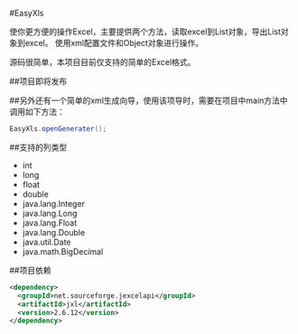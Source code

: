 #EasyXls

使你更方便的操作Excel，主要提供两个方法，读取excel到List对象，导出List对象到excel。 使用xml配置文件和Object对象进行操作。  

源码很简单，本项目目前仅支持的简单的Excel格式。  

##项目即将发布



##另外还有一个简单的xml生成向导，使用该项导时，需要在项目中main方法中调用如下方法：  

```java
EasyXls.openGenerater();
```

##支持的列类型
 - int
 - long
 - float
 - double
 - java.lang.Integer
 - java.lang.Long
 - java.lang.Float
 - java.lang.Double
 - java.util.Date
 - java.math.BigDecimal

##项目依赖  

```xml
<dependency>
  <groupId>net.sourceforge.jexcelapi</groupId>
  <artifactId>jxl</artifactId>
  <version>2.6.12</version>
</dependency>